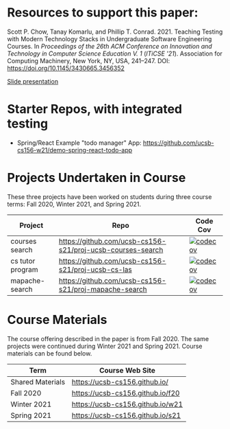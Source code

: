 
# Resources to support this paper:

Scott P. Chow, Tanay Komarlu, and Phillip T. Conrad. 2021. Teaching Testing with Modern Technology Stacks in Undergraduate Software Engineering Courses. In <i>Proceedings of the 26th ACM Conference on Innovation and Technology in Computer Science Education V. 1</i> (<i>ITiCSE '21</i>). Association for Computing Machinery, New York, NY, USA, 241–247. DOI: <https://doi.org/10.1145/3430665.3456352>

[Slide presentation](https://docs.google.com/presentation/d/1YcHmNp6Cf05MlX9X41OYff8yjboZv859nqtqRJO0Wzs/edit?usp=sharing>)

# Starter Repos, with integrated testing

* Spring/React Example "todo manager" App: <https://github.com/ucsb-cs156-w21/demo-spring-react-todo-app>

# Projects Undertaken in Course

These three projects have been worked on students during three course terms: Fall 2020, Winter 2021, and Spring 2021.


| Project | Repo | Code Cov |
|---------|------|----------|
| courses search | <https://github.com/ucsb-cs156-s21/proj-ucsb-courses-search> | [![codecov](https://codecov.io/gh/ucsb-cs156-s21/proj-ucsb-courses-search/branch/main/graph/badge.svg?token=oRuQrNWHMx)](https://codecov.io/gh/ucsb-cs156-s21/proj-ucsb-courses-search) | 
| cs tutor program | <https://github.com/ucsb-cs156-s21/proj-ucsb-cs-las> | [![codecov](https://codecov.io/gh/ucsb-cs156-s21/proj-ucsb-cs-las/branch/main/graph/badge.svg?token=poVZRDCYYn)](https://codecov.io/gh/ucsb-cs156-s21/proj-ucsb-cs-las) | 
| mapache-search | <https://github.com/ucsb-cs156-s21/proj-mapache-search> | [![codecov](https://codecov.io/gh/ucsb-cs156-s21/proj-mapache-search/branch/main/graph/badge.svg?token=1Pm4UopT0K)](https://codecov.io/gh/ucsb-cs156-s21/proj-mapache-search) | 

# Course Materials

The course offering described in the paper is from Fall 2020.   The same projects were continued during Winter 2021 and Spring 2021.  Course materials can be found below.   

| Term | Course Web Site |
|------|-----------------|
| Shared Materials | <https://ucsb-cs156.github.io/> |
| Fall 2020 | <https://ucsb-cs156.github.io/f20> |
| Winter 2021 | <https://ucsb-cs156.github.io/w21> |
| Spring 2021 | <https://ucsb-cs156.github.io/s21> |
